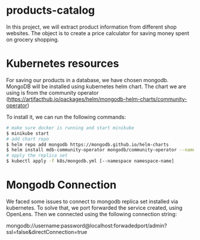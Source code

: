 # products-catalog
In this project, we will extract product information from different shop websites. The object is to create a price calculator for saving money spent on grocery shopping.

# Kubernetes resources

For saving our products in a database, we have chosen mongodb. MongoDB will be installed using kubernetes helm chart.
The chart we are using is from the community operator (https://artifacthub.io/packages/helm/mongodb-helm-charts/community-operator)

To install it, we can run the following commands:
```bash
# make sure docker is running and start minikube
$ minikube start
# add chart repo
$ helm repo add mongodb https://mongodb.github.io/helm-charts
$ helm install mdb-community-operator mongodb/community-operator --namespace storage
# apply the replica set
$ kubectl apply -f k8s/mongodb.yml [--namespace namespace-name] 


```

# Mongodb Connection

We faced some issues to connect to mongodb replica set installed via kubernetes.
To solve that, we port forwarded the service created, using OpenLens. Then we connected using the following connection string:

mongodb://username:password@localhost:forwadedport/admin?ssl=false&directConnection=true
